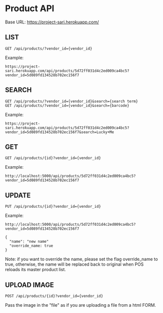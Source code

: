 # Product API

Base URL: https://project-sari.herokuapp.com/

## LIST

```
GET /api/products/?vendor_id={vendor_id}
```

Example:

```
https://project-sari.herokuapp.com/api/products/5d72ff031d4c2ed009ca4bc5?vendor_id=5d089fd134528b702ec156f7
```

## SEARCH

```
GET /api/products/?vendor_id={vendor_id}&search={search term}
GET /api/products/?vendor_id={vendor_id}&search={barcode}
```

Example:

```
https://project-sari.herokuapp.com/api/products/5d72ff031d4c2ed009ca4bc5?vendor_id=5d089fd134528b702ec156f7&search=Lucky+Me
```

## GET

```
GET /api/products/{id}?vendor_id={vendor_id}
```

Example:

```
http://localhost:5000/api/products/5d72ff031d4c2ed009ca4bc5?vendor_id=5d089fd134528b702ec156f7
```

## UPDATE

```
PUT /api/products/{id}?vendor_id={vendor_id}
```

Example:

```
http://localhost:5000/api/products/5d72ff031d4c2ed009ca4bc5?vendor_id=5d089fd134528b702ec156f7
```

```
{
  "name": "new name"
  "override_name: true
}
```

Note: if you want to override the name, please set the flag override_name to true,
otherwise, the name will be replaced back to original when POS reloads its master
product list.

## UPLOAD IMAGE

```
POST /api/products/{id}?vendor_id={vendor_id}
```

Pass the image in the "file" as if you are uploading a file from a html FORM.
